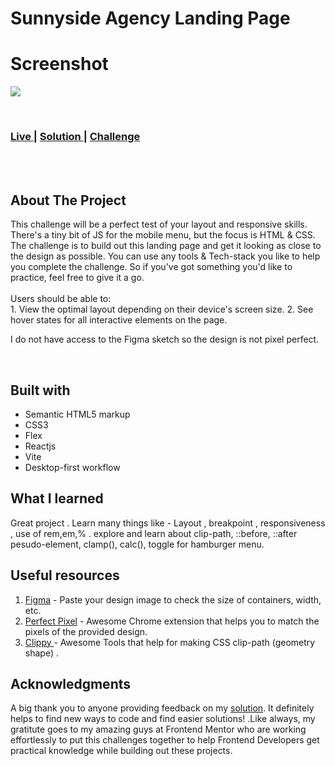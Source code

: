 
<h1 >Sunnyside Agency Landing Page</h1>

<h1 >Screenshot</h1>

<img src="#"></img>



<br>
<div >
  <h3>
    <a href="https://suunyside-agency-landingpage.netlify.app/" color="white">
      Live
    </a>
    <span> | </span>
    <a href="https://www.frontendmentor.io/solutions/sunny-side-agency-landing-page-JPiR2V40Jl">
      Solution
    </a>
   <span> | </span>
    <a href="https://www.frontendmentor.io/challenges/agency-landing-page-7yVs3B6ef">
      Challenge
    </a>
  </h3>
</div>

<br>
<br>


## About The Project
This challenge will be a perfect test of your layout and responsive skills. There's a tiny bit of JS for the mobile menu, but the focus is HTML & CSS.
The challenge is to build out this landing page and get it looking as close to the design as possible.
You can use any tools & Tech-stack you like to help you complete the challenge. So if you've got something you'd like to practice, feel free to give it a go.
<br><br>Users should be able to:
<br>1. View the optimal layout depending on their device's screen size.
2. See hover states for all interactive elements on the page.
<br> <p>I do not have access to the Figma sketch so the design is not pixel perfect.</p>

<br>


## Built with 

- Semantic HTML5 markup
- CSS3
- Flex
- Reactjs
- Vite
- Desktop-first workflow


## What I learned

Great project . Learn many things like - Layout , breakpoint , responsiveness , use of rem,em,% . explore and learn about clip-path, ::before, ::after  pesudo-element, clamp(), calc(), toggle for hamburger menu.

## Useful resources

1. <a href="https://www.figma.com/">Figma</a> - Paste your design image to check the size of containers, width, etc.
2. <a href="https://chrome.google.com/webstore/detail/perfectpixel-by-welldonec/dkaagdgjmgdmbnecmcefdhjekcoceebi">Perfect Pixel</a> - Awesome Chrome extension that helps you to match the pixels of the provided design.
3. <a href="https://bennettfeely.com/clippy">Clippy </a> - Awesome  Tools that help for making CSS clip-path (geometry shape) . 


## Acknowledgments

A big thank you to anyone providing feedback on my <a href="https://www.frontendmentor.io/solutions/sunny-side-agency-landing-page-JPiR2V40Jl">solution</a>. It definitely helps to find new ways to code and find easier solutions! .Like always, my gratitute goes to my amazing guys at Frontend Mentor who are working effortlessly to put this challenges together to help Frontend Developers get practical knowledge while building out these projects.
